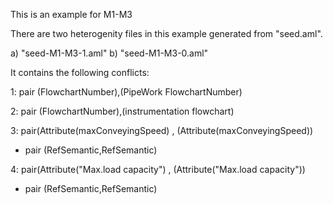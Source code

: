 This is an example for M1-M3

There are two heterogenity files in this example generated from "seed.aml".

a) "seed-M1-M3-1.aml"
b) "seed-M1-M3-0.aml"

It contains the following conflicts:

1: pair (FlowchartNumber),(PipeWork FlowchartNumber)

2: pair (FlowchartNumber),(instrumentation flowchart)

3: pair(Attribute(maxConveyingSpeed) , (Attribute(maxConveyingSpeed))

 - pair (RefSemantic,RefSemantic)

4: pair(Attribute("Max.load capacity") , (Attribute("Max.load capacity"))

 - pair (RefSemantic,RefSemantic)
